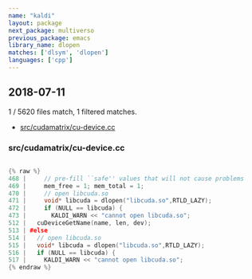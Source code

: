 ```yaml
---
name: "kaldi"
layout: package
next_package: multiverso
previous_package: emacs
library_name: dlopen
matches: ['dlsym', 'dlopen']
languages: ['cpp']
---
```

## 2018-07-11
1 / 5620 files match, 1 filtered matches.

 - [src/cudamatrix/cu-device.cc](#srccudamatrixcu-devicecc)

### src/cudamatrix/cu-device.cc

```cpp

{% raw %}
468 |     // pre-fill ``safe'' values that will not cause problems
469 |     mem_free = 1; mem_total = 1;
470 |     // open libcuda.so
471 |     void* libcuda = dlopen("libcuda.so",RTLD_LAZY);
472 |     if (NULL == libcuda) {
473 |       KALDI_WARN << "cannot open libcuda.so";
512 |   cuDeviceGetName(name, len, dev);
513 | #else
514 |   // open libcuda.so
515 |   void* libcuda = dlopen("libcuda.so",RTLD_LAZY);
516 |   if (NULL == libcuda) {
517 |     KALDI_WARN << "cannot open libcuda.so";
{% endraw %}

```